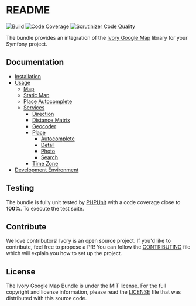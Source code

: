 # README

[![Build](https://github.com/bresam/ivory-google-map-bundle/actions/workflows/build.yml/badge.svg)](https://github.com/bresam/ivory-google-map-bundle/actions/workflows/build.yml)
[![Code Coverage](https://scrutinizer-ci.com/g/bresam/ivory-google-map-bundle/badges/coverage.png?b=master)](https://scrutinizer-ci.com/g/bresam/ivory-google-map-bundle/?branch=master)
[![Scrutinizer Code Quality](https://scrutinizer-ci.com/g/bresam/ivory-google-map-bundle/badges/quality-score.png?b=master)](https://scrutinizer-ci.com/g/bresam/ivory-google-map-bundle/?branch=master)

The bundle provides an integration of the [Ivory Google Map](https://github.com/bresam/ivory-google-map) library for
your Symfony project.

## Documentation

 - [Installation](/Resources/doc/installation.md)
 - [Usage](/Resources/doc/usage.md)
    - [Map](/Resources/doc/map.md)
    - [Static Map](/Resources/doc/static_map.md)
    - [Place Autocomplete](/Resources/doc/place_autocomplete.md)
    - [Services](/Resources/doc/service/index.md)
        - [Direction](/Resources/doc/service/direction.md)
        - [Distance Matrix](/Resources/doc/service/distance_matrix.md)
        - [Geocoder](/Resources/doc/service/geocoder.md)
        - [Place](/Resources/doc/service/place/index.md)
            - [Autocomplete](/Resources/doc/service/place/autocomplete.md)
            - [Detail](/Resources/doc/service/place/detail.md)
            - [Photo](/Resources/doc/service/place/photo.md)
            - [Search](/Resources/doc/service/place/search.md)
        - [Time Zone](/Resources/doc/service/time_zone.md)
 - [Development Environment](/Resources/doc/development_environment.md)

## Testing

The bundle is fully unit tested by [PHPUnit](http://www.phpunit.de/) with a code coverage close to **100%**. To
execute the test suite.

## Contribute

We love contributors! Ivory is an open source project. If you'd like to contribute, feel free to propose a PR! You
can follow the [CONTRIBUTING](/CONTRIBUTING.md) file which will explain you how to set up the project.

## License

The Ivory Google Map Bundle is under the MIT license. For the full copyright and license information, please read the
[LICENSE](/LICENSE) file that was distributed with this source code.
